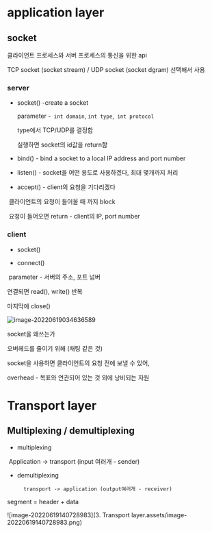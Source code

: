 # application layer

## socket

클라이언트 프로세스와 서버 프로세스의 통신을 위한 api

TCP socket (socket stream) / UDP socket (socket dgram) 선택해서 사용



### server

- socket() -create a socket

  parameter -` int domain`, `int type`,` int protocol`

  type에서 TCP/UDP를 결정함

  실행하면 socket의 id값을 return함

- bind() - bind a socket to a local IP address and port number

- listen() - socket을 어떤 용도로 사용하겠다, 최대 몇개까지 처리

- accept() - client의 요청을 기다리겠다

​		클라이언트의 요청이 들어올 때 까지 block

​		요청이 들어오면 return - client의 IP, port number



### client

- socket()

- connect()

​		 parameter -  서버의 주소, 포트 넘버



연결되면 read(), write() 반복

마지막에 close()

![image-20220619034636589](C:\Users\User\AppData\Roaming\Typora\typora-user-images\image-20220619034636589.png)

socket을 왜쓰는가

오버헤드를 줄이기 위해 (채팅 같은 것)

socket을 사용하면 클라이언트의 요청 전에  보낼 수 있어,

overhead - 목표와 연관되어 있는 것 외에 낭비되는 자원





# Transport layer

## Multiplexing / demultiplexing

- multiplexing 

​	   Application -> transport (input 여러개 - sender)

- demultiplexing

 		transport -> application (output여러개 - receiver)



segment = header + data

![image-20220619140728983](3. Transport layer.assets/image-20220619140728983.png)





